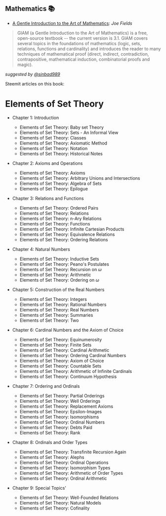 ## Mathematics 📚 
- [A Gentle Introduction to the Art of Mathematics](https://github.com/valjen/book_collection/blob/master/Mathematics/A%20Gentle%20Introduction%20to%20the%20Art%20of%20Mathematics.pdf): *Joe Fields*
> GIAM (a Gentle Introduction to the Art of Mathematics) is a free, open-source textbook -- the current version is 3.1. GIAM covers several topics in the foundations of mathematics (logic, sets, relations, functions and cardinality) and introduces the reader to many techniques of mathematical proof (direct, indirect, contradiction, contrapositive, mathematical induction, combinatorial proofs and magic).

*suggested by [@sinbad989](https://steemit.com/@sinbad989)*

Steemit articles on this book:

# Elements of Set Theory

- Chapter 1: Introduction

  - Elements of Set Theory: Baby set Theory
  - Elements of Set Theory: Sets - An Informal View
  - Elements of Set Theory: Classes
  - Elements of Set Theory: Axiomatic Method
  - Elements of Set Theory: Notation
  - Elements of Set Theory: Historical Notes

- Chapter 2: Axioms and Operations
  - Elements of Set Theory: Axioms
  - Elements of Set Theory: Arbitrary Unions and Intersections
  - Elements of Set Theory: Algebra of Sets
  - Elements of Set Theory: Epilogue

- Chapter 3: Relations and Functions
  - Elements of Set Theory: Ordered Pairs
  - Elements of Set Theory: Relations
  - Elements of Set Theory: n-Ary Relations
  - Elements of Set Theory: Functions
  - Elements of Set Theory: Infinite Cartesian Products
  - Elements of Set Theory: Equivalence Relations
  - Elements of Set Theory: Ordering Relations

- Chapter 4: Natural Numbers
  - Elements of Set Theory: Inductive Sets
  - Elements of Set Theory: Peano's Postulates
  - Elements of Set Theory: Recursion on $\omega$
  - Elements of Set Theory: Arithmetic
  - Elements of Set Theory: Ordering on $\omega$ 

- Chapter 5: Construction of the Real Numbers
  - Elements of Set Theory: Integers
  - Elements of Set Theory: Rational Numbers
  - Elements of Set Theory: Real Numbers
  - Elements of Set Theory: Summaries
  - Elements of Set Theory: Two

- Chapter 6: Cardinal Numbers and the Axiom of Choice
  - Elements of Set Theory: Equinumerosity
  - Elements of Set Theory: Finite Sets
  - Elements of Set Theory: Cardinal Arithmetic
  - Elements of Set Theory: Ordering Cardinal Numbers
  - Elements of Set Theory: Axiom of Choice
  - Elements of Set Theory: Countable Sets
  - Elements of Set Theory: Arithmetic of Infinite Cardinals
  - Elements of Set Theory: Continuum Hypothesis

- Chapter 7: Ordering and Ordinals
  - Elements of Set Theory: Partial Orderings
  - Elements of Set Theory: Well Orderings
  - Elements of Set Theory: Replacement Axioms
  - Elements of Set Theory: Epsilon-Images
  - Elements of Set Theory: Isomorphisms
  - Elements of Set Theory: Ordinal Numbers
  - Elements of Set Theory: Debts Paid
  - Elements of Set Theory: Rank

- Chapter 8: Ordinals and Order Types
  - Elements of Set Theory: Transfinite Recursion Again
  - Elements of Set Theory: Alephs
  - Elements of Set Theory: Ordinal Operations
  - Elements of Set Theory: Isomorphism Types
  - Elements of Set Theory: Arithmetic of Order Types
  - Elements of Set Theory: Ordinal Arithmetic

- Chapter 9: Special Topics'
  - Elements of Set Theory: Well-Founded Relations
  - Elements of Set Theory: Natural Models
  - Elements of Set Theory: Cofinality